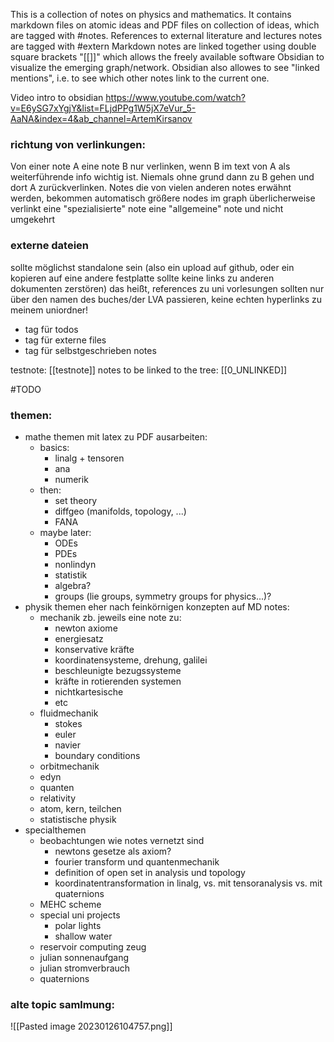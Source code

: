 
This is a collection of notes on physics and mathematics. It contains markdown files on atomic ideas and PDF files on collection of ideas, which are tagged with #notes. References to external literature and lectures notes are tagged with #extern
Markdown notes are linked together using double square brackets "[[]]" which allows the freely available software Obsidian to visualize the emerging graph/network. Obsidian also allowes to see "linked mentions", i.e. to see which other notes link to the current one.

Video intro to obsidian https://www.youtube.com/watch?v=E6ySG7xYgjY&list=FLjdPPg1W5jX7eVur_5-AaNA&index=4&ab_channel=ArtemKirsanov


### richtung von verlinkungen:
Von einer note A eine note B nur verlinken, wenn B im text von A als weiterführende info wichtig ist. Niemals ohne grund dann zu B gehen und dort A zurückverlinken.
Notes die von vielen anderen notes erwähnt werden, bekommen automatisch größere nodes im graph
überlicherweise verlinkt eine "spezialisierte" note eine "allgemeine" note und nicht umgekehrt


### externe dateien
sollte möglichst standalone sein (also ein upload auf github, oder ein kopieren auf eine andere festplatte sollte keine links zu anderen dokumenten zerstören)
das heißt, references zu uni vorlesungen sollten nur über den namen des buches/der LVA passieren, keine echten hyperlinks zu meinem uniordner!
- tag für todos
- tag für externe files
- tag für selbstgeschrieben notes


testnote: [[testnote]]
notes to be linked to the tree: [[0_UNLINKED]]


#TODO 
### themen:
- mathe themen mit latex zu PDF ausarbeiten:
	- basics:
		- linalg + tensoren
		- ana
		- numerik
	- then:
		- set theory
		- diffgeo (manifolds, topology, ...)
		- FANA
	- maybe later:
		- ODEs
		- PDEs
		- nonlindyn
		- statistik
		- algebra?
		- groups (lie groups, symmetry groups for physics...)?
- physik themen eher nach feinkörnigen konzepten auf MD notes:
	- mechanik zb. jeweils eine note zu:
		- newton axiome
		- energiesatz
		- konservative kräfte
		- koordinatensysteme, drehung, galilei
		- beschleunigte bezugssysteme
		- kräfte in rotierenden systemen
		- nichtkartesische
		- etc
	- fluidmechanik
		- stokes
		- euler
		- navier
		- boundary conditions
	- orbitmechanik
	- edyn
	- quanten
	- relativity
	- atom, kern, teilchen
	- statistische physik
- specialthemen
	- beobachtungen wie notes vernetzt sind
		- newtons gesetze als axiom?
		- fourier transform und quantenmechanik
		- definition of open set in analysis und topology
		- koordinatentransformation in linalg, vs. mit tensoranalysis vs. mit quaternions
	- MEHC scheme
	- special uni projects
		- polar lights
		- shallow water
	- reservoir computing zeug
	- julian sonnenaufgang
	- julian stromverbrauch
	- quaternions


### alte topic samlmung:

![[Pasted image 20230126104757.png]]
